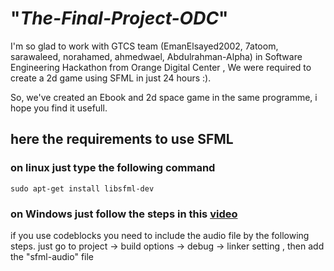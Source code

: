 # "*The-Final-Project-ODC*"
I'm so glad to work with GTCS team (EmanElsayed2002, 7atoom, sarawaleed, norahamed, ahmedwael, Abdulrahman-Alpha) in Software Engineering Hackathon from Orange Digital Center , We were required to create a 2d game using SFML in just 24 hours :).

So, we've created an Ebook and 2d space game in the same programme, i hope you find it usefull.


## here the requirements to use SFML
### on linux just type the following command
```
sudo apt-get install libsfml-dev
```

### on Windows just follow the steps in this [video](https://www.youtube.com/watch?v=fcZFaiGFIMA)

if you use codeblocks you need to include the audio file by the following steps. just go to 
project -> build options -> debug -> linker setting , then add the "sfml-audio" file
